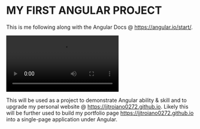 # MY FIRST ANGULAR PROJECT
This is me following along with the Angular Docs @ https://angular.io/start/.


![Angular_app_demo](https://user-images.githubusercontent.com/33912011/113924941-6ccbbc00-97b8-11eb-89c1-17edd192ef82.mp4)


This will be used as a project to demonstrate Angular ability & skill and to upgrade my personal website @ https://jjtroiano0272.github.io.
Likely this will be further used to build my portfolio page https://jjtroiano0272.github.io into a single-page application under Angular.
